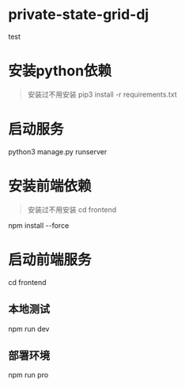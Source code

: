 # private-state-grid-dj
test

# 安装python依赖
> 安装过不用安装
pip3 install -r requirements.txt
# 启动服务
python3 manage.py runserver

# 安装前端依赖
> 安装过不用安装
cd frontend

npm install --force

# 启动前端服务
cd frontend

## 本地测试
npm run dev

## 部署环境
npm run pro

